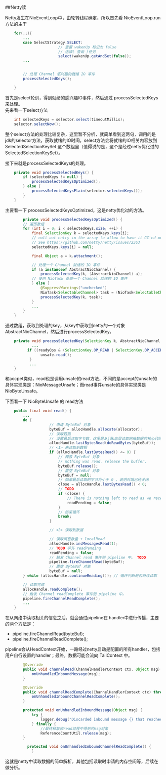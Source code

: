 ##Netty读

Netty发生在NioEventLoop中，由轮转线程确定，所以首先看 NioEventLoop.run方法的主干<br>

```java
    for(;;){
        ...
        case SelectStrategy.SELECT:
                        // 重置 wakenUp 标记为 false
                        // 选择( 查询 )任务
                        select(wakenUp.getAndSet(false));
        ...  


        // 处理 Channel 感兴趣的就绪 IO 事件
        processSelectedKeys();              

    }
```

首先是select轮训，得到就绪的感兴趣IO事件，然后通过 processSelectedKeys 来处理。<br>
先来看一下select方法<br>

```java
    int selectedKeys = selector.select(timeoutMillis);
    selector.selectNow();
```

整个select方法的处理比较复杂，这里暂不分析，就简单看到这两句，调用的是jdk的selector方法，获取就绪的IO时间，select方法会将就绪的IO相关内容放到  SelectedSelectionKeySet 这个数组里（值得说的是，这个是经过netty优化过的SelectedSelectionKeySet）。<br>

接下来就是processSelectedKeys的处理。

```java
    private void processSelectedKeys() {
        if (selectedKeys != null) {
            processSelectedKeysOptimized();
        } else {
            processSelectedKeysPlain(selector.selectedKeys());
        }
    }
```

主要看一下 processSelectedKeysOptimized，这是netty优化过的方法。<br>

```java
        private void processSelectedKeysOptimized() {
        // 遍历数组
        for (int i = 0; i < selectedKeys.size; ++i) {
            final SelectionKey k = selectedKeys.keys[i];
            // null out entry in the array to allow to have it GC'ed once the Channel close
            // See https://github.com/netty/netty/issues/2363
            selectedKeys.keys[i] = null;

            final Object a = k.attachment();

            // 处理一个 Channel 就绪的 IO 事件
            if (a instanceof AbstractNioChannel) {
                processSelectedKey(k, (AbstractNioChannel) a);
            // 使用 NioTask 处理一个 Channel 就绪的 IO 事件
            } else {
                @SuppressWarnings("unchecked")
                NioTask<SelectableChannel> task = (NioTask<SelectableChannel>) a;
                processSelectedKey(k, task);
            }
            ...
        }
    }
```

通过数组，获取到处理的key，从key中获取到netty的一个对象AbstractNioChannel，然后进行processSelectedKey。

```java
    private void processSelectedKey(SelectionKey k, AbstractNioChannel ch) {
            ...
          if ((readyOps & (SelectionKey.OP_READ | SelectionKey.OP_ACCEPT)) != 0 || readyOps == 0) {
                unsafe.read();
           }
           ...
    }

```

和accpet类似，read也是调用unsafe的read方法，不同的是accept的unsafe的具体实现类是：NioMessageUnsafe；而read事件unsafe的具体实现类是NioByteUnsafe。

下面看一下 NioByteUnsafe 的 read方法

```java
    public final void read() {
        ...
        do {
                    // 申请 ByteBuf 对象
                    byteBuf = allocHandle.allocate(allocator);
                    // 读取数据
                    // 设置最后读取字节数，这里是从jdk底层读取网络数据的核心代码
                    allocHandle.lastBytesRead(doReadBytes(byteBuf));
                    // <1> 未读取到数据
                    if (allocHandle.lastBytesRead() <= 0) {
                        // 释放 ByteBuf 对象
                        // nothing was read. release the buffer.
                        byteBuf.release();
                        // 置空 ByteBuf 对象
                        byteBuf = null;
                        // 如果最后读取的字节为小于 0 ，说明对端已经关闭
                        close = allocHandle.lastBytesRead() < 0;
                        // TODO
                        if (close) {
                            // There is nothing left to read as we received an EOF.
                            readPending = false;
                        }
                        // 结束循环
                        break;
                    }

                    // <2> 读取到数据

                    // 读取消息数量 + localRead
                    allocHandle.incMessagesRead(1);
                    // TODO 芋艿 readPending
                    readPending = false;
                    // 触发 Channel read 事件到 pipeline 中。 TODO
                    pipeline.fireChannelRead(byteBuf);
                    // 置空 ByteBuf 对象
                    byteBuf = null;
        } while (allocHandle.continueReading()); // 循环判断是否继续读取

        // 读取完成
        allocHandle.readComplete();
        // 触发 Channel readComplete 事件到 pipeline 中。
        pipeline.fireChannelReadComplete();
        ...
    }
```

在从网络中读取相关的信息之后，就会通过pipeline在 handler中进行传播，主要的两个方法是：

- pipeline.fireChannelRead(byteBuf);
- pipeline.fireChannelReadComplete();

pipeline会从HeadContext开始，一路经过netty启动是配置的所有handler，包括用户自行设置的handler；最终，数据可能会流向 TailContext 中。

```java
        @Override
        public void channelRead(ChannelHandlerContext ctx, Object msg) throws Exception {
            onUnhandledInboundMessage(msg);
        }

        @Override
        public void channelReadComplete(ChannelHandlerContext ctx) throws Exception {
            onUnhandledInboundChannelReadComplete();
        }

        protected void onUnhandledInboundMessage(Object msg) {
            try {
                logger.debug("Discarded inbound message {} that reached at the tail of the pipeline. " + "Please check your pipeline configuration.", msg);
            } finally {
                //最终释放掉read过程中得到的msg对象
                ReferenceCountUtil.release(msg);
        }

          protected void onUnhandledInboundChannelReadComplete() {
            } 
```

这就是netty中读取数据的简单解析，其他包括读取时申请的内存空间等，后续在做分析。

